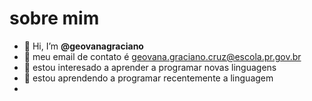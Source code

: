 # sobre mim
- 👋 Hi, I’m **@geovanagraciano**
- 🌟 meu email de contato é geovana.graciano.cruz@escola.pr.gov.br
- 👀 estou interesado a aprender a programar novas linguagens
- 🌱 estou aprendendo a programar recentemente a linguagem
- 
